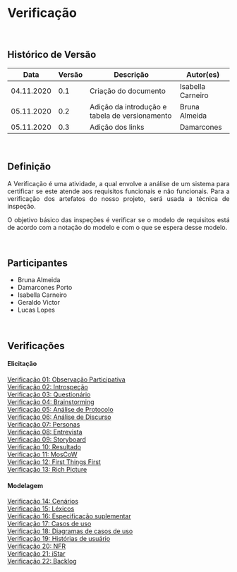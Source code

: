 #  Verificação

<br>

## Histórico de Versão
<table class="table table-striped border">
    <thead>
        <th>Data</th> 
        <th>Versão </th> 
        <th>Descrição</th> 
        <th>Autor(es)</th>
    </thead>
    <tbody>
        <tr>
            <td> 04.11.2020 </td>
            <td>  0.1   </td>
            <td> Criação do documento</td>
            <td> Isabella Carneiro </td>
        </tr>
		<tr>
            <td> 05.11.2020 </td>
            <td>  0.2   </td>
            <td> Adição da introdução e tabela de versionamento</td>
            <td> Bruna Almeida </td>
        </tr>
    	<tr>
            <td> 05.11.2020 </td>
            <td>  0.3   </td>
            <td> Adição dos links</td>
            <td> Damarcones </td>
        </tr>
    </tbody>
</table>
<br>

## Definição

<p align="justify">A Verificação é uma atividade, a qual envolve a análise de um sistema para certificar se este atende aos requisitos funcionais e não funcionais. Para a verificação dos artefatos do nosso projeto, será usada a técnica de inspeção.</p>
<p align="justify">O objetivo básico das inspeções é verificar se o modelo de requisitos está de acordo com a notação do modelo e com o que se espera desse modelo.</p>
<br>



## Participantes
- Bruna Almeida
- Damarcones Porto
- Isabella Carneiro
- Geraldo Victor
- Lucas Lopes

<br>

## Verificações

#### Elicitação
[Verificação 01: Observação Participativa](verificacoes/observacao_participativa.md)<br>
[Verificação 02: Introspeção](verificacoes/verificacao_introspeccao.md)<br>
[Verificação 03: Questionário](verificacoes/questionario.md)<br>
[Verificação 04: Brainstorming](verificacoes/verificacao_brainstorming.md)<br>
[Verificação 05: Análise de Protocolo](verificacoes/verificacao_analise_protocolo.md)<br>
[Verificação 06: Análise de Discurso](verificacoes/verificacao_analise_discurso.md)<br>
[Verificação 07: Personas](verificacoes/verificacao_personas.md)<br>
[Verificação 08: Entrevista](verificacoes/.md)<br>
[Verificação 09: Storyboard](verificacoes/verificacao_storyboard.md)<br>
[Verificação 10: Resultado](verificacoes/.md)<br>
[Verificação 11: MosCoW](verificacoes/.md)<br>
[Verificação 12: First Things First](verificacoes/.md)<br>
[Verificação 13: Rich Picture](verificacoes/verificacao_richpicture.md)<br>

#### Modelagem
[Verificação 14: Cenários](verificacoes/mod_cenarios.md)<br>
[Verificação 15: Léxicos](verificacoes/mod_lexicos.md)<br>
[Verificação 16: Especificação suplementar](verificacoes/mod_especificacao.md)<br>
[Verificação 17: Casos de uso](verificacoes/mod_casosuso.md)<br>
[Verificação 18: Diagramas de casos de uso](verificacoes/mod_diagramas.md)<br>
[Verificação 19: Histórias de usuário](verificacoes/mod_historias.md)<br>
[Verificação 20: NFR](verificacoes/mod_nfr.md)<br>
[Verificação 21: iStar](verificacoes/mod_istar.md)<br>
[Verificação 22: Backlog](verificacoes/mod_backlog.md)<br>